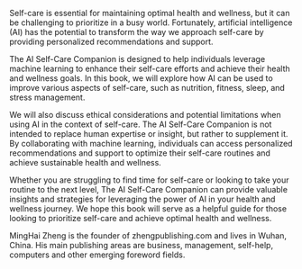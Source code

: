 
Self-care is essential for maintaining optimal health and wellness, but it can be challenging to prioritize in a busy world. Fortunately, artificial intelligence (AI) has the potential to transform the way we approach self-care by providing personalized recommendations and support.

The AI Self-Care Companion is designed to help individuals leverage machine learning to enhance their self-care efforts and achieve their health and wellness goals. In this book, we will explore how AI can be used to improve various aspects of self-care, such as nutrition, fitness, sleep, and stress management.

We will also discuss ethical considerations and potential limitations when using AI in the context of self-care. The AI Self-Care Companion is not intended to replace human expertise or insight, but rather to supplement it. By collaborating with machine learning, individuals can access personalized recommendations and support to optimize their self-care routines and achieve sustainable health and wellness.

Whether you are struggling to find time for self-care or looking to take your routine to the next level, The AI Self-Care Companion can provide valuable insights and strategies for leveraging the power of AI in your health and wellness journey. We hope this book will serve as a helpful guide for those looking to prioritize self-care and achieve optimal health and wellness.

MingHai Zheng is the founder of zhengpublishing.com and lives in Wuhan, China. His main publishing areas are business, management, self-help, computers and other emerging foreword fields.

